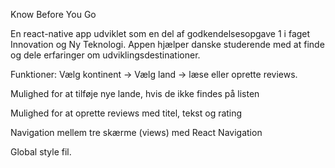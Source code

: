 Know Before You Go

En react-native app udviklet som en del af godkendelsesopgave 1 i faget Innovation og Ny Teknologi.
Appen hjælper danske studerende med at finde og dele erfaringer om udviklingsdestinationer.

Funktioner:
Vælg kontinent -> Vælg land -> læse eller oprette reviews.

Mulighed for at tilføje nye lande, hvis de ikke findes på listen

Mulighed for at oprette reviews med titel, tekst og rating

Navigation mellem tre skærme (views) med React Navigation

Global style fil.
